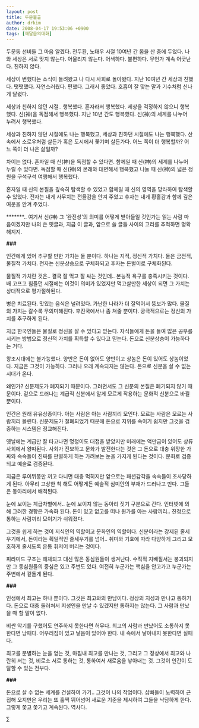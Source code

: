 ```yaml
---
layout: post
title: 두문불출
author: drkim
date: 2008-04-17 19:53:06 +0900
tags: [깨달음의대화]
---
```

두문동 선비들 그 마음 알겠다. 전두환, 노태우 시절 10여년 간 몸을 산 중에 두었다. 나와 세상은 서로 맞지 않는다. 어울리지 않는다. 어색하다. 불편하다. 무언가 계속 어긋난다. 친하지 않다. 

세상이 변했다는 소식이 들려왔고 나 다시 사회로 돌아왔다. 지난 10여년 간 세상과 친했다. 떳떳했다. 자연스러웠다. 편했다. 그래서 좋았다. 호흡이 잘 맞는 말과 기수처럼 신나게 달렸다. 

세상과 친하지 않던 시절.. 행복했다. 혼자라서 행복했다. 세상을 걱정하지 않으니 행복했다. 신(神)을 독점해서 행복했다. 지난 10년 간도 행복했다. 신(神)의 세계를 나누어 누려서 행복했다. 

세상과 친하지 않던 시절에도 나는 행복했고, 세상과 친하던 시절에도 나는 행복했다. 산 속에서 소로우처럼 살든가 혹은 도시에서 쫓기며 살든가다. 어느 쪽이 더 행복할까? 어느 쪽이 더 나은 삶일까?

차이는 없다. 혼자일 때 신(神)을 독점할 수 있다면. 함께일 때 신(神)의 세계를 나누어 누릴 수 있다면. 독점할 때 신(神)의 본래와 대면해서 행복했고 나눌 때 신(神)의 넓은 정원을 구석구석 여행해서 행복했다. 

혼자일 때 신의 본질을 깊숙히 탐색할 수 있었고 함께일 때 신의 영역을 망라하여 탐색할 수 있었다. 전자는 내게 사무치는 전율감을 안겨 주었고 후자는 내게 황홀감과 함께 깊은 여운을 안겨 주었다. 

**\*****.. 여기서 신(神) 그 '완전성'의 의미를 어떻게 받아들일 것인가는 읽는 사람 마음이겠지만 나의 쓴 옛글과, 지금 이 글과, 앞으로 쓸 글들 사이의 고리를 추적하면 명확해지지. 

**###**

인간에게 있어 추구할 만한 가치는 둘 뿐이다. 하나는 지적, 정신적 가치다. 둘은 금전적, 물질적 가치다. 전자는 신분상승으로 구체화되고 후자는 돈벌이로 구체화된다. 

물질적 가치란 것은.. 결국 잘 먹고 잘 싸는 것인데.. 본능적 욕구를 충족시키는 것이다. 배 고프고 힘들던 시절에는 이것이 의미가 있었지만 먹고살만한 세상이 되면 그 가치는 상대적으로 평가절하된다. 

병은 치료된다. 맛있는 음식은 널려있다. 가난한 나라가 더 잘먹어서 뚱보가 많다. 물질의 가치는 갈수록 무의미해진다. 후진국에서나 좀 쳐줄 뿐이다. 궁극적으로는 정신의 가치를 추구하게 된다. 

지금 한국인들은 물질로 정신을 살 수 있다고 믿는다. 자식들에게 돈을 들여 많은 공부를 시키는 방법으로 정신적 가치를 획득할 수 있다고 믿는다. 돈으로 신분상승이 가능하다는 거다. 

왕조시대에는 불가능했다. 양반은 돈이 없어도 양반이고 상놈은 돈이 있어도 상놈이었다. 지금은 그것이 가능하다. 그러나 오래 계속되지는 않는다. 돈으로 신분을 살 수 없는 시대가 온다.

왜인가? 신분제도가 폐지되기 때문이다. 그러면서도 그 신분의 본질은 폐기되지 않기 때문이다. 겉으로 드러나는 계급적 신분에서 알게 모르게 작용하는 문화적 신분으로 바뀔 뿐이다. 

인간은 원래 유유상종이다. 아는 사람은 아는 사람끼리 모인다. 모르는 사람은 모르는 사람끼리 몰린다. 신분제도가 철폐되었기 때문에 돈으로 지위를 속이기 쉽지만 그것을 검증하는 시스템은 정교해진다. 

옛날에는 계급만 잘 타고나면 멍청이도 대접을 받았지만 미래에는 억만금이 있어도 상류사회에서 왕따된다. 사회가 진보하고 문화가 발전한다는 것은 그 돈으로 대충 위장한 가짜와 속속들이 진짜를 판별하게 하는 가려보는 눈을 가지게 된다는 것이다. 문화로 검증되고 예술로 검증된다. 

지금은 루이뷔똥만 끼고 다니면 대충 먹히지만 앞으로는 패션감각을 속속들이 조사당하게 된다. 아무리 고상한 척 해도 어떻게든 예술적 심미안의 부재가 드러나고 만다. 그들은 동아리에서 배척된다. 

눈에 보이는 계급차별에서.. 눈에 보이지 않는 동아리 짓기 구분으로 간다. 인터넷에 의해 그러한 경향은 가속화 된다. 돈이 있고 없고를 떠나 뭔가를 아는 사람끼리.. 진정으로 통하는 사람끼리 모이기가 쉬워졌다. 

그것을 쉽게 하는 것이 지식인의 역할이고 문화인의 역할이다. 신분이라는 강제된 줄세우기에서, 돈이라는 획일적인 줄세우기를 넘어.. 취미와 기호에 따라 다양하게 그리고 모호하게 줄서도록 온통 휘저어 버리는 것이다. 

피라미드 구조는 해체되고 대신 많은 동심원들이 생겨난다. 수직적 지배질서는 붕괴되지만 그 동심원들의 중심은 있고 주변도 있다. 여전히 누군가는 핵심을 안고가고 누군가는 주변에서 겉돌게 된다. 

**###**

인생에서 최고는 하나 뿐이다. 그것은 최고와의 만남이다. 정상의 지성과 만나고 통하기다. 돈으로 대충 둘러쳐서 지성인을 만날 수 있겠지만 통하지는 않는다. 그 사람과 만났을 때 할 말이 없다. 

비싼 악기를 구했어도 연주하지 못한다면 허무다. 최고의 사람과 만났어도 소통하지 못한다면 낭패다. 어우러짐이 있고 낳음이 있어야 한다. 내 속에서 낳아내지 못한다면 실패다. 

최고를 분별하는 눈을 얻는 것, 마침내 최고를 만나는 것, 그리고 그 정상에서 최고와 나란히 서는 것, 비로소 서로 통하는 것, 통하여서 새로움을 낳아내는 것. 그것이 인간이 도달할 수 있는 전부다.

**###**

돈으로 살 수 없는 세계를 건설하여 가기.. 그것이 나의 작업이다. 삽빠들이 노력하여 근접해 오지만은 우리는 또 훌쩍 뛰어넘어 새로운 기준을 제시하여 그들을 낙담하게 한다. 그렇게 쫓고 쫓기고 계속된다. 역사다. 



∑